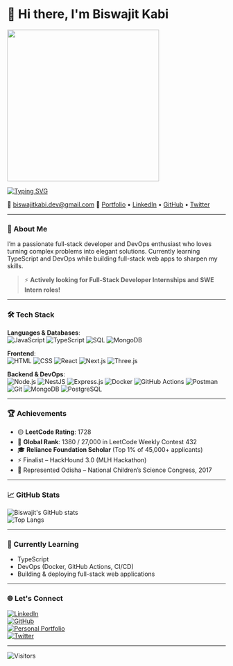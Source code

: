 # 👋 Hi there, I'm Biswajit Kabi 

<img src="https://media.giphy.com/media/qgQUggAC3Pfv687qPC/giphy.gif" width="350"/>

[![Typing SVG](https://readme-typing-svg.herokuapp.com?font=Fira+Code&size=35&pause=1000&color=00ADB5&center=true&vCenter=true&width=1000&lines=Aspiring+Software+Engineer;Full-Stack+Web+Developer;DevOps+Enthusiast;Actively+seeking+SWE+or+Full-Stack+Intern+Roles;Love+to+build+cool+things)](https://git.io/typing-svg)

📧 biswajitkabi.dev@gmail.com
🔗 [Portfolio](https://biswajitkabi.vercel.app/) • [LinkedIn](https://www.linkedin.com/in/biswajit-kabi) • [GitHub](https://github.com/biswajitkabi) • [Twitter](https://x.com/biswajitkabi_7)

---

### 🧠 About Me

I’m a passionate full-stack developer and DevOps enthusiast who loves turning complex problems into elegant solutions. Currently learning TypeScript and DevOps while building full-stack web apps to sharpen my skills.

> ⚡ **Actively looking for Full-Stack Developer Internships and SWE Intern roles!**

---

### 🛠️ Tech Stack

**Languages & Databases**:  
![JavaScript](https://img.shields.io/badge/JavaScript-F7DF1E?style=flat&logo=javascript&logoColor=black)
![TypeScript](https://img.shields.io/badge/TypeScript-3178C6?style=flat&logo=typescript&logoColor=white)
![SQL](https://img.shields.io/badge/SQL-003B57?style=flat&logo=mysql&logoColor=white)
![MongoDB](https://img.shields.io/badge/MongoDB-4EA94B?style=flat&logo=mongodb&logoColor=white)

**Frontend**:  
![HTML](https://img.shields.io/badge/HTML5-E34F26?style=flat&logo=html5&logoColor=white)
![CSS](https://img.shields.io/badge/CSS3-1572B6?style=flat&logo=css3&logoColor=white)
![React](https://img.shields.io/badge/React-20232A?style=flat&logo=react&logoColor=61DAFB)
![Next.js](https://img.shields.io/badge/Next.js-000000?style=flat&logo=nextdotjs&logoColor=white)
![Three.js](https://img.shields.io/badge/Three.js-000000?style=flat&logo=three.js&logoColor=white)

**Backend & DevOps**:  
![Node.js](https://img.shields.io/badge/Node.js-339933?style=flat&logo=node.js&logoColor=white)
![NestJS](https://img.shields.io/badge/NestJS-E0234E?style=flat&logo=nestjs&logoColor=white)
![Express.js](https://img.shields.io/badge/Express.js-000000?style=flat&logo=express&logoColor=white)
![Docker](https://img.shields.io/badge/Docker-2496ED?style=flat&logo=docker&logoColor=white)
![GitHub Actions](https://img.shields.io/badge/GitHub_Actions-2088FF?style=flat&logo=github-actions&logoColor=white)
![Postman](https://img.shields.io/badge/Postman-FF6C37?style=flat&logo=postman&logoColor=white)
![Git](https://img.shields.io/badge/Git-F05032?style=flat&logo=git&logoColor=white)
![MongoDB](https://img.shields.io/badge/MongoDB-47A248?style=flat&logo=mongodb&logoColor=white)
![PostgreSQL](https://img.shields.io/badge/PostgreSQL-336791?style=flat&logo=postgresql&logoColor=white)

---

### 🏆 Achievements

- 🟡 **LeetCode Rating**: 1728  
- 🏅 **Global Rank**: 1380 / 27,000 in LeetCode Weekly Contest 432  
- 🎓 **Reliance Foundation Scholar** (Top 1% of 45,000+ applicants)  
- ⚡ Finalist – HackHound 3.0 (MLH Hackathon)  
- 🧠 Represented Odisha – National Children’s Science Congress, 2017  

---

### 📈 GitHub Stats

![Biswajit's GitHub stats](https://github-readme-stats.vercel.app/api?username=biswajitkabi&show_icons=true&theme=github_dark&hide=stars)  
![Top Langs](https://github-readme-stats.vercel.app/api/top-langs/?username=biswajitkabi&layout=compact&theme=github_dark)

---

### 🌱 Currently Learning

- TypeScript  
- DevOps (Docker, GitHub Actions, CI/CD)  
- Building & deploying full-stack web applications  

---

### 🌐 Let's Connect

[![LinkedIn](https://img.shields.io/badge/LinkedIn-%230077B5.svg?style=flat&logo=linkedin&logoColor=white)](https://www.linkedin.com/in/biswajit-kabi)  
[![GitHub](https://img.shields.io/badge/GitHub-100000?style=flat&logo=github&logoColor=white)](https://github.com/biswajitkabi)  
[![Personal Portfolio](https://img.shields.io/badge/Portfolio-000000?style=flat&logo=vercel&logoColor=white)](https://biswajitkabi.vercel.app/)  
[![Twitter](https://img.shields.io/badge/Twitter-1DA1F2?style=flat&logo=twitter&logoColor=white)](https://x.com/biswajitkabi_7)

---

![Visitors](https://visitor-badge.laobi.icu/badge?page_id=biswajitkabi.biswajitkabi)
